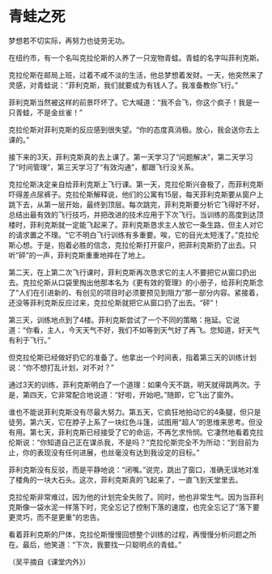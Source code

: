 # 青蛙之死

梦想若不切实际，再努力也徒劳无功。 

在纽约市，有一个名叫克拉伦斯的人养了一只宠物青蛙。青蛙的名字叫菲利克斯。 

克拉伦斯在邮局上班，过着不咸不淡的生活，他总梦想着发财。一天，他突然来了灵感，对青蛙说：“菲利克斯，我们就要成为有钱人了。我准备教你飞行。” 

菲利克斯当然被这样的前景吓坏了。它大喊道：“我不会飞，你这个疯子！我是一只青蛙，不是金丝雀！” 

克拉伦斯对菲利克斯的反应感到很失望。“你的态度真消极。放心，我会送你去上课的。” 

接下来的3天，菲利克斯真的去上课了。第一天学习了“问题解决”，第二天学习了“时间管理”，第三天学习了“有效沟通”，都跟飞行没关系。 

克拉伦斯决定亲自给菲利克斯上飞行课。第一天，克拉伦斯兴奋极了，而菲利克斯吓得差点尿裤子。克拉伦斯解释说，他们的公寓有15层，每天菲利克斯要从窗户上跳下去，从第一层开始，最终到顶层。每次跳完，菲利克斯要分析它飞得好不好，总结出最有效的飞行技巧，并把改进的技术应用于下次飞行。当训练的高度到达顶楼时，菲利克斯就一定能飞起来了。菲利克斯恳求主人放它一条生路，但主人对它的请求置之不理。“它不明白飞行训练有多重要。唉，它的目光太短浅了。”克拉伦斯心想。于是，抱着必胜的信念，克拉伦斯打开窗户，把菲利克斯扔了出去。只听“砰”的一声，菲利克斯重重地摔在了地上。 

第二天，在上第二次飞行课时，菲利克斯再次恳求它的主人不要把它从窗口扔出去。克拉伦斯从口袋里掏出他那本名为《更有效的管理》的小册子，给菲利克斯念了“人们在引进新的、有创见的项目时必须要预见到阻力”那一部分内容。紧接着，还没等菲利克斯反应过来，克拉伦斯就把它从窗口扔了出去。“砰”！ 

第三天，训练地点到了4楼。菲利克斯尝试了一个不同的策略：拖延。它说道：“你看，主人，今天天气不好，我们不如等到天气好了再飞。您知道，好天气有利于飞行。” 

但克拉伦斯已经做好扔它的准备了。他拿出一个时间表，指着第三天的训练计划说：“你不想打乱计划，对不对？” 

通过3天的训练，菲利克斯明白了一个道理：如果今天不跳，明天就得跳两次。于是，第四天，它非常配合地说道：“好啦，开始吧。”随即，它飞出了窗外。 

谁也不能说菲利克斯没有尽最大努力。第五天，它疯狂地拍动它的4条腿，但只是徒劳。第六天，它在脖子上系了一块红色斗篷，试图用“超人”的思维来思考。但没有用。第七天，菲利克斯已经接受了它的命运，不再乞求怜悯。它凄然地看着克拉伦斯说：“你知道自己正在谋杀我，不是吗？”克拉伦斯完全不为所动：“到目前为止，你的表现没有任何进展，也丝毫没有达到我设定的目标。” 

菲利克斯没有反驳，而是平静地说：“闭嘴。”说完，跳出了窗口，准确无误地对准了楼角的一块大石头。这次，菲利克斯真的飞起来了，一直飞到天堂里去。 

克拉伦斯非常难过，因为他的计划完全失败了。同时，他也非常生气。因为当菲利克斯像一袋水泥一样落下时，完全忘记了控制下落的速度，也完全忘记了“落下要更灵巧，而不是更重”的忠告。 

看着菲利克斯的尸体，克拉伦斯慢慢回想整个训练的过程，再慢慢分析问题之所在。最后，他笑道：“下次，我要找一只聪明点的青蛙。” 

（吴平摘自《课堂内外》）